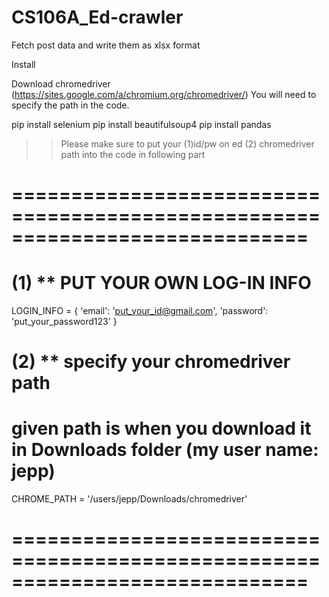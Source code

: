 # CS106A_Ed-crawler
Fetch post data and write them as xlsx format

Install

Download chromedriver (https://sites.google.com/a/chromium.org/chromedriver/)
You will need to specify the path in the code.

pip install selenium
pip install beautifulsoup4
pip install pandas

>> Please make sure to put your (1)id/pw on ed (2) chromedriver path into the code in following part

# =============================================================================
# (1) ** PUT YOUR OWN LOG-IN INFO
LOGIN_INFO = {
    'email': 'put_your_id@gmail.com',
    'password': 'put_your_password123'
}
# (2) ** specify your chromedriver path
# given path is when you download it in Downloads folder (my user name: jepp)
CHROME_PATH = '/users/jepp/Downloads/chromedriver'
# =============================================================================
